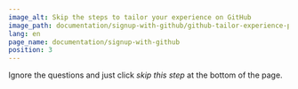 ```yaml
---
image_alt: Skip the steps to tailor your experience on GitHub
image_path: documentation/signup-with-github/github-tailor-experience-page.jpg
lang: en
page_name: documentation/signup-with-github
position: 3
---
```


Ignore the questions and just click *skip this step* at the bottom of the page.
